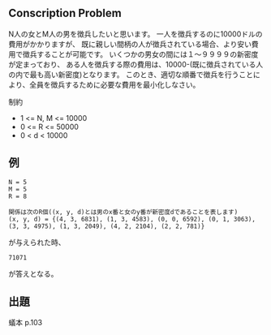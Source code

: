 Conscription Problem
----

N人の女とM人の男を徴兵したいと思います。
一人を徴兵するのに10000ドルの費用がかかりますが、
既に親しい間柄の人が徴兵されている場合、より安い費用で徴兵することが可能です。
いくつかの男女の間には１～９９９９の新密度が定まっており、
ある人を徴兵する際の費用は、10000-(既に徴兵されている人の内で最も高い新密度)となります。
このとき、適切な順番で徴兵を行うことにより、全員を徴兵するために必要な費用を最小化しなさい。

制約

* 1 <= N, M <= 10000
* 0 <= R <= 50000
* 0 < d < 10000

## 例

    N = 5
    M = 5
    R = 8
    
    関係は次のR個((x, y, d)とは男のx番と女のy番が新密度dであることを表します)
    (x, y, d) = {(4, 3, 6831), (1, 3, 4583), (0, 0, 6592), (0, 1, 3063), (3, 3, 4975), (1, 3, 2049), (4, 2, 2104), (2, 2, 781)}

が与えられた時、

    71071

が答えとなる。

## 出題

蟻本 p.103
